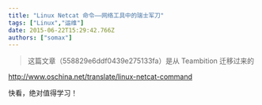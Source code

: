 ```yaml
---
title: "Linux Netcat 命令——网络工具中的瑞士军刀"
tags: ["Linux","运维"]
date: 2015-06-22T15:29:42.766Z
authors: ["somax"]
---
```


> 这篇文章（558829e6ddf0439e275133fa）是从 Teambition 迁移过来的

<p><a href="http://www.oschina.net/translate/linux-netcat-command" target="_blank">http://www.oschina.net/translate/linux-netcat-command</a></p><p>快看，绝对值得学习！</p>
